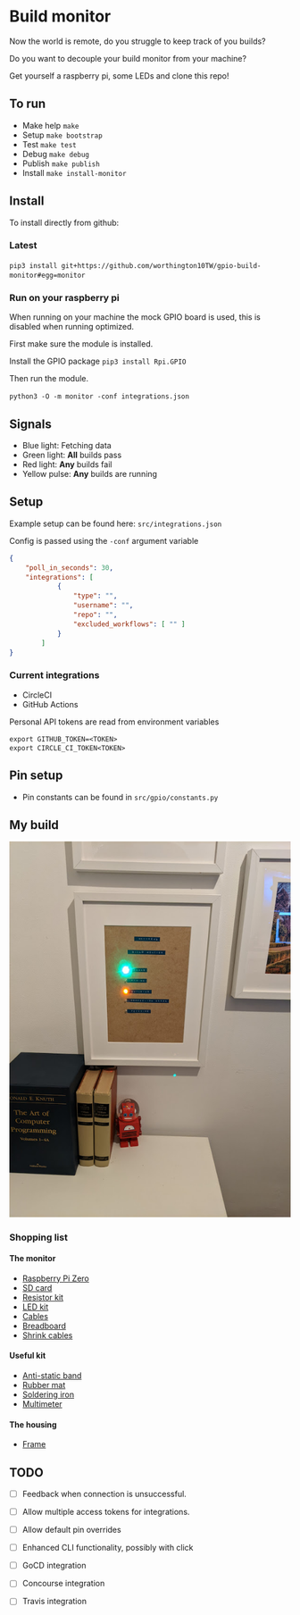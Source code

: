 # Build monitor

Now the world is remote, do you struggle to keep track of you builds?

Do you want to decouple your build monitor from your machine?

Get yourself a raspberry pi, some LEDs and clone this repo!

## To run

- Make help `make`
- Setup `make bootstrap`
- Test `make test`
- Debug `make debug`
- Publish `make publish`
- Install `make install-monitor`

## Install

To install directly from github:

### Latest

`pip3 install git+https://github.com/worthington10TW/gpio-build-monitor#egg=monitor`

### Run on your raspberry pi 

When running on your machine the mock GPIO board is used, this is disabled when running optimized.

First make sure the module is installed.

Install the GPIO package `pip3 install Rpi.GPIO`

Then run the module.

`python3 -O -m monitor -conf integrations.json`

## Signals

- Blue light: Fetching data
- Green light: **All** builds pass
- Red light: **Any** builds fail
- Yellow pulse: **Any** builds are running

## Setup

Example setup can be found here: `src/integrations.json`

Config is passed using the `-conf` argument variable

```json
{
    "poll_in_seconds": 30,
    "integrations": [
            {
                "type": "",
                "username": "",
                "repo": "",
                "excluded_workflows": [ "" ]
            }
        ]
}
```

### Current integrations

- CircleCI
- GitHub Actions
  
Personal API tokens are read from environment variables

```shell
export GITHUB_TOKEN=<TOKEN>
export CIRCLE_CI_TOKEN<TOKEN>
```

## Pin setup

- Pin constants can be found in `src/gpio/constants.py`


## My build

![my build](build_monitor.jpg)

### Shopping list

#### The monitor

- [Raspberry Pi Zero](https://thepihut.com/products/raspberry-pi-zero-w?src=raspberrypi)
- [SD card](https://www.amazon.co.uk/Kingston-microSD-SDCS2-Adapter-Included/dp/B07YGZ7FY7/)
- [Resistor kit](https://thepihut.com/products/ultimate-resistor-kit)
- [LED kit](https://thepihut.com/products/ultimate-5mm-led-kit)
- [Cables](https://thepihut.com/products/thepihuts-jumper-bumper-pack-120pcs-dupont-wire)
- [Breadboard](https://thepihut.com/products/raspberry-pi-breadboard-half-size)
- [Shrink cables](https://thepihut.com/products/multi-colored-heat-shrink-pack-3-32-1-8-3-16-diameters)

#### Useful kit

- [Anti-static band](https://www.amazon.co.uk/gp/product/B07TGD5CD8/)
- [Rubber mat](https://www.amazon.co.uk/gp/product/B075D9R8PZ/)
- [Soldering iron](https://www.amazon.co.uk/gp/product/B07X3CZ3FJ/)
- [Multimeter](https://www.amazon.co.uk/gp/product/B01N35ZVKY/)

#### The housing

- [Frame](https://www.ikea.com/gb/en/p/ribba-frame-white-80378423/)

## TODO

- [ ] Feedback when connection is unsuccessful.
- [ ] Allow multiple access tokens for integrations.
- [ ] Allow default pin overrides
- [ ] Enhanced CLI functionality, possibly with click
- [ ] GoCD integration
- [ ] Concourse integration
- [ ] Travis integration  



